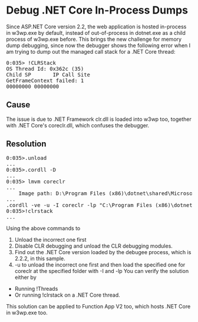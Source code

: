 # Debug .NET Core In-Process Dumps

Since ASP.NET Core version 2.2, the web application is hosted in-process in w3wp.exe by default, instead of out-of-process in dotnet.exe as a child process of w3wp.exe before. This brings the new challenge for memory dump debugging, since now the debugger shows the following error when I am trying to dump out the managed call stack for a .NET Core thread:
<pre>
0:035> !CLRStack
OS Thread Id: 0x362c (35)
Child SP       IP Call Site
GetFrameContext failed: 1
00000000 00000000 
</pre>

## Cause
The issue is due to .NET Framework clr.dll is loaded into w3wp too, together with .NET Core's coreclr.dll, which confuses the debugger.

## Resolution
<pre>
0:035>.unload
...
0:035>.cordll -D
...
0:035> lmvm coreclr
...
    Image path: D:\Program Files (x86)\dotnet\shared\Microsoft.NETCore.App\2.2.2\coreclr.dll
...
.cordll -ve -u -I coreclr -lp "C:\Program Files (x86)\dotnet\shared\Microsoft.NETCore.App\2.2.2"
0:035>!clrstack
...
</pre>

Using the above commands to
1. Unload the incorrect one first
2. Disable CLR debugging and unload the CLR debugging modules.
3. Find out the .NET Core version loaded by the debugee process, which is 2.2.2, in this sample.
4. -u to unload the incorrect one first and then load the specified one for coreclr at the specified folder with -I and -lp
You can verify the solution either by
* Running !Threads 
* Or running !clrstack on a .NET Core thread.

This solution can be applied to Function App V2 too, which hosts .NET Core in w3wp.exe too.